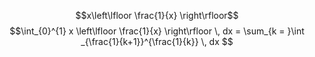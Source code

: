 $$x\left\lfloor \frac{1}{x} \right\rfloor$$
$$\int_{0}^{1} x \left\lfloor \frac{1}{x} \right\rfloor  \, dx  = \sum_{k = }\int _{\frac{1}{k+1}}^{\frac{1}{k}}  \, dx $$
